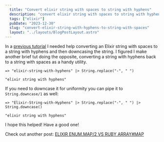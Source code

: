 ```yaml
---
  title: "Convert elixir string with spaces to string with hyphens"
  description: "convert elixir string with spaces to string with hyphens"
  tags: ["elixir"]
  pubDate: "2023-12-30"
  slug: "convert-elixir-string-with-hyphens-to-string-with-spaces"
  layout: "../layouts/BlogPostLayout.astro"
---
```


In a [previous tutorial](https://tinytechtuts.com/convert-elixir-string-with-spaces-to-string-with-hyphens/) I needed help converting an Elixir string with spaces to a string with hyphens and then downcasing the string. I figured I make another brief tut doing the opposite, converting a string with hyphens back to a string with spaces as a handy utility.

```
=> "elixir-string-with-hyphens" |> String.replace("-", " ")

"elixir string with hyphens"
```

If you need to downcase it for uniformity you can pipe it to `String.downcase/1` as well:

```
=> "Elixir-String-with-Hyphens" |> String.replace("-", " ") |> String.downcase()

"elixir string with hyphens"
```

I hope this helped! Have a good one!

Check out another post:
[ELIXIR ENUM.MAP/2 VS RUBY ARRAY#MAP](https://tinytechtuts.com/elixir-enum-map-vs-ruby-array-map/)
